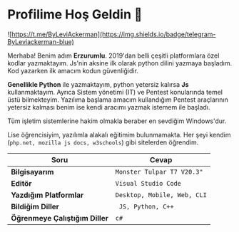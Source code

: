 
# Profilime Hoş Geldin 👋
![https://t.me/ByLeviAckerman](https://img.shields.io/badge/telegram-ByLeviackerman-blue) 

Merhaba! Benim adım **Erzurumlu**. 2019'dan belli çeşitli platformlara özel kodlar yazmaktayım. Js'nin aksine ilk olarak python dilini yazmaya başladım. Kod yazarken ilk amacım kodun güvenliğidir.

**Genellikle Python** ile yazmaktayım, python yetersiz kalırsa **Js**  kullanmaktayım.
Ayrıca Sistem yönetimi (IT) ve Pentest konularında temel üstü bilmekteyim. Yazılıma başlama amacım kullandığım Pentest araçlarının yetersiz kalması benim ise kendi aracımı yazmak istemem ile başladı.

Tüm işletim sistemlerine hakim olmakla beraber en sevdiğim Windows'dur.

Lise öğrencisiyim, yazılımla alakalı eğitimim bulunmamakta. Her şeyi kendim (`php.net, mozilla js docs, w3schools`) gibi sitelerden öğrendim.

Soru | Cevap
--- | --- 
**Bilgisayarım**  | `Monster Tulpar T7 V20.3"`
**Editör**  | `Visual Studio Code`
**Yazdığım Platformlar** | `Desktop, Mobile, Web, CLI`
**Bildiğim Diller**  | ` JS, Python, C++`
**Öğrenmeye Çalıştığım Diller** | `c#`
